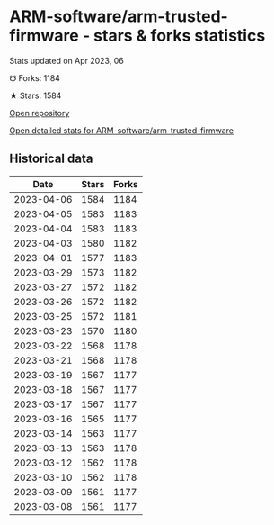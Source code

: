 # ARM-software/arm-trusted-firmware - stars & forks statistics

Stats updated on Apr 2023, 06

☋ Forks: 1184

★ Stars: 1584

[Open repository](https://github.com/ARM-software/arm-trusted-firmware)

[Open detailed stats for ARM-software/arm-trusted-firmware](https://reviewgithub.com/rep/ARM-software/arm-trusted-firmware)

## Historical data
| Date | Stars | Forks |
|------|-------|-------|
| 2023-04-06 | 1584 | 1184 | 
| 2023-04-05 | 1583 | 1183 | 
| 2023-04-04 | 1583 | 1183 | 
| 2023-04-03 | 1580 | 1182 | 
| 2023-04-01 | 1577 | 1183 | 
| 2023-03-29 | 1573 | 1182 | 
| 2023-03-27 | 1572 | 1182 | 
| 2023-03-26 | 1572 | 1182 | 
| 2023-03-25 | 1572 | 1181 | 
| 2023-03-23 | 1570 | 1180 | 
| 2023-03-22 | 1568 | 1178 | 
| 2023-03-21 | 1568 | 1178 | 
| 2023-03-19 | 1567 | 1177 | 
| 2023-03-18 | 1567 | 1177 | 
| 2023-03-17 | 1567 | 1177 | 
| 2023-03-16 | 1565 | 1177 | 
| 2023-03-14 | 1563 | 1177 | 
| 2023-03-13 | 1563 | 1178 | 
| 2023-03-12 | 1562 | 1178 | 
| 2023-03-10 | 1562 | 1178 | 
| 2023-03-09 | 1561 | 1177 | 
| 2023-03-08 | 1561 | 1177 | 

